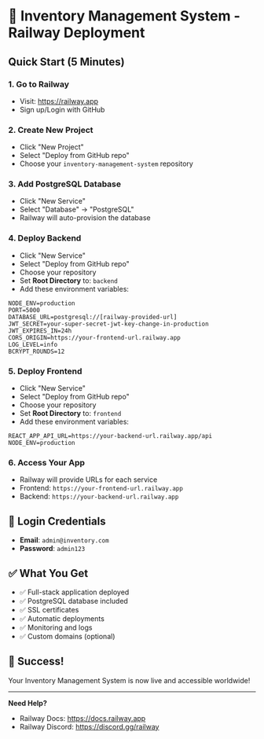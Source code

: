 # 🚀 Inventory Management System - Railway Deployment

## Quick Start (5 Minutes)

### 1. Go to Railway
- Visit: https://railway.app
- Sign up/Login with GitHub

### 2. Create New Project
- Click "New Project"
- Select "Deploy from GitHub repo"
- Choose your `inventory-management-system` repository

### 3. Add PostgreSQL Database
- Click "New Service"
- Select "Database" → "PostgreSQL"
- Railway will auto-provision the database

### 4. Deploy Backend
- Click "New Service"
- Select "Deploy from GitHub repo"
- Choose your repository
- Set **Root Directory** to: `backend`
- Add these environment variables:

```env
NODE_ENV=production
PORT=5000
DATABASE_URL=postgresql://[railway-provided-url]
JWT_SECRET=your-super-secret-jwt-key-change-in-production
JWT_EXPIRES_IN=24h
CORS_ORIGIN=https://your-frontend-url.railway.app
LOG_LEVEL=info
BCRYPT_ROUNDS=12
```

### 5. Deploy Frontend
- Click "New Service"
- Select "Deploy from GitHub repo"
- Choose your repository
- Set **Root Directory** to: `frontend`
- Add these environment variables:

```env
REACT_APP_API_URL=https://your-backend-url.railway.app/api
NODE_ENV=production
```

### 6. Access Your App
- Railway will provide URLs for each service
- Frontend: `https://your-frontend-url.railway.app`
- Backend: `https://your-backend-url.railway.app`

## 🔐 Login Credentials
- **Email**: `admin@inventory.com`
- **Password**: `admin123`

## ✅ What You Get
- ✅ Full-stack application deployed
- ✅ PostgreSQL database included
- ✅ SSL certificates
- ✅ Automatic deployments
- ✅ Monitoring and logs
- ✅ Custom domains (optional)

## 🎉 Success!
Your Inventory Management System is now live and accessible worldwide!

---

**Need Help?**
- Railway Docs: https://docs.railway.app
- Railway Discord: https://discord.gg/railway 